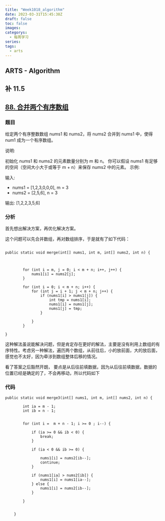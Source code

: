 ```yaml
---
title: "Week1018_algorithm"
date: 2023-03-31T15:45:38Z
draft: false 
toc: false
images:
categorys:
  - 每周学习
series:
tags:
  - arts 
---
```


## ARTS - Algorithm 
## 补 11.5
## [88. 合并两个有序数组](https://leetcode-cn.com/problems/merge-sorted-array/description/)

### 题目

给定两个有序整数数组 nums1 和 nums2，将 nums2 合并到 nums1 中，使得 num1 成为一个有序数组。

说明:

初始化 nums1 和 nums2 的元素数量分别为 m 和 n。
你可以假设 nums1 有足够的空间（空间大小大于或等于 m + n）来保存 nums2 中的元素。
示例:

输入:

* nums1 = [1,2,3,0,0,0], m = 3
* nums2 = [2,5,6],       n = 3

输出: [1,2,2,3,5,6]


### 分析

首先想出解决方案，再优化解决方案。

这个问题可以先合并数组，再对数组排序，于是就有了如下代码：

```

public static void merge(int[] nums1, int m, int[] nums2, int n) {

        

        for (int i = m, j = 0; i < m + n; i++, j++) {
            nums1[i] = nums2[j];
        }

        for (int i = 0; i < m + n; i++) {
            for (int j = i + 1; j < m + n; j++) {
                if (nums1[i] > nums1[j]) {
                    int tmp = nums1[i];
                    nums1[i] = nums1[j];
                    nums1[j] = tmp;
                }

            }
        }

}
```

这种解法虽说能解决问题，但是肯定存在更好的解法，主要是没有利用上数组的有序特性。考虑另一种解法，遍历两个数组，从前往后，小的放前面，大的放后面，感觉也不太好，因为牵涉到数组整体后移的情况。

看了答案之后豁然开朗， 要点是从后往前填数据，因为从后往前填数据，数据的位置已经是确定的了，不会再移动，所以代码如下


### 代码

```
public static void merge3(int[] nums1, int m, int[] nums2, int n) {

        int ia = m - 1;
        int ib = n - 1;


        for (int i =  m + n - 1; i >= 0 ; i--) {

            if (ia >= 0 && ib < 0) {
                break;
            }

            if (ia < 0 && ib >= 0) {

                nums1[i] = nums2[ib--];
                continue;
            }

            if (nums1[ia] > nums2[ib]) {
                nums1[i] = nums1[ia--];
            } else {
                nums1[i] = nums2[ib--];
            }

        }


    }


```